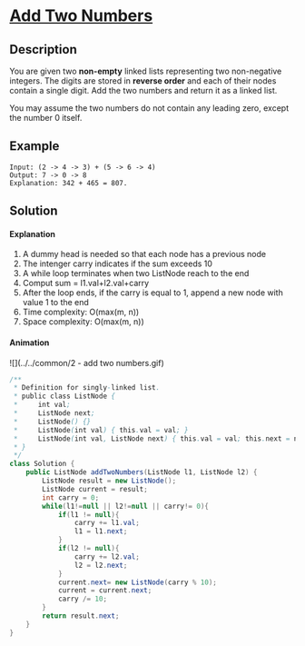 # [Add Two Numbers](https://leetcode.com/problems/add-two-numbers/)

## Description

You are given two **non-empty** linked lists representing two non-negative integers. The digits are stored in **reverse order** and each of their nodes contain a single digit. Add the two numbers and return it as a linked list.

You may assume the two numbers do not contain any leading zero, except the number 0 itself.

## Example

```
Input: (2 -> 4 -> 3) + (5 -> 6 -> 4)
Output: 7 -> 0 -> 8
Explanation: 342 + 465 = 807.
```

## Solution

#### Explanation

1. A dummy head is needed so that each node has a previous node
2. The intenger carry indicates if the sum exceeds 10
3. A while loop terminates when two ListNode reach to the end
4. Comput sum = l1.val+l2.val+carry
5. After the loop ends, if the carry is equal to 1, append a new node with value 1 to the end
6. Time complexity: O(max(m, n))
7. Space complexity: O(max(m, n))

#### Animation

![](../../common/2 - add two numbers.gif)

```java
/**
 * Definition for singly-linked list.
 * public class ListNode {
 *     int val;
 *     ListNode next;
 *     ListNode() {}
 *     ListNode(int val) { this.val = val; }
 *     ListNode(int val, ListNode next) { this.val = val; this.next = next; }
 * }
 */
class Solution {
    public ListNode addTwoNumbers(ListNode l1, ListNode l2) {
        ListNode result = new ListNode();
        ListNode current = result;
        int carry = 0;
        while(l1!=null || l2!=null || carry!= 0){
            if(l1 != null){
                carry += l1.val;
              	l1 = l1.next;
            }
            if(l2 != null){
                carry += l2.val;
              	l2 = l2.next;
            }
            current.next= new ListNode(carry % 10);
            current = current.next;
            carry /= 10;
        }
        return result.next;
    }
}
```


